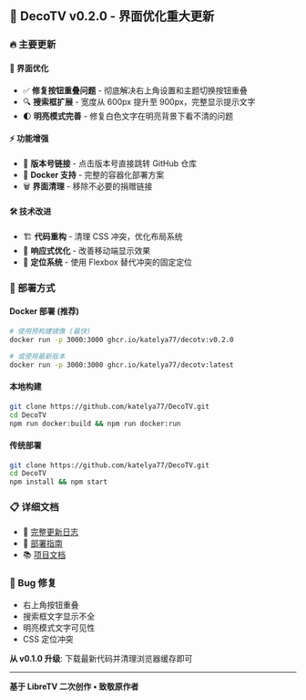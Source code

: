 ## 🎉 DecoTV v0.2.0 - 界面优化重大更新

### 🔥 主要更新

#### 🎨 界面优化
- ✅ **修复按钮重叠问题** - 彻底解决右上角设置和主题切换按钮重叠
- 🔍 **搜索框扩展** - 宽度从 600px 提升至 900px，完整显示提示文字
- 🌓 **明亮模式完善** - 修复白色文字在明亮背景下看不清的问题

#### ⚡ 功能增强  
- 🔗 **版本号链接** - 点击版本号直接跳转 GitHub 仓库
- 🐳 **Docker 支持** - 完整的容器化部署方案
- 🗑️ **界面清理** - 移除不必要的捐赠链接

#### 🛠️ 技术改进
- 🏗️ **代码重构** - 清理 CSS 冲突，优化布局系统
- 📱 **响应式优化** - 改善移动端显示效果
- 🎯 **定位系统** - 使用 Flexbox 替代冲突的固定定位

### 🚀 部署方式

#### Docker 部署 (推荐)
```bash
# 使用预构建镜像 (最快)
docker run -p 3000:3000 ghcr.io/katelya77/decotv:v0.2.0

# 或使用最新版本
docker run -p 3000:3000 ghcr.io/katelya77/decotv:latest
```

#### 本地构建
```bash
git clone https://github.com/katelya77/DecoTV.git
cd DecoTV
npm run docker:build && npm run docker:run
```

#### 传统部署  
```bash
git clone https://github.com/katelya77/DecoTV.git
cd DecoTV
npm install && npm start
```

### 📋 详细文档
- 📖 [完整更新日志](./RELEASE_NOTES_v0.2.0.md)
- 🚀 [部署指南](./DEPLOYMENT.md)
- 📚 [项目文档](./README.md)

### 🐛 Bug 修复
- 右上角按钮重叠
- 搜索框文字显示不全  
- 明亮模式文字可见性
- CSS 定位冲突

**从 v0.1.0 升级**: 下载最新代码并清理浏览器缓存即可

---
**基于 LibreTV 二次创作 • 致敬原作者**
